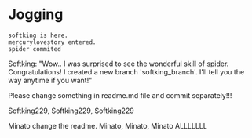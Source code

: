 # Jogging

	softking is here.
	mercurylovestory entered.
	spider commited

Softking:
"Wow.. I was surprised to see the wonderful skill of spider. Congratulations!
I created a new branch 'softking_branch'. I'll tell you the way anytime if you want!"


Please change something in readme.md file and commit separately!!!


Softking229, Softking229, Softking229

Minato change the readme.
Minato, Minato, Minato      ALLLLLLL



